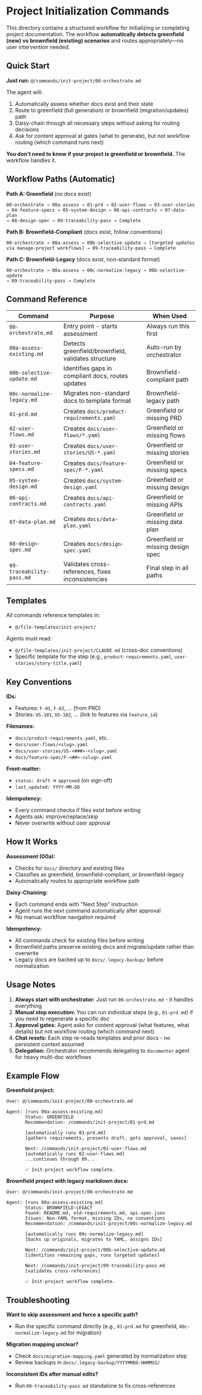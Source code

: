 # Project Initialization Commands

This directory contains a structured workflow for initializing or completing project documentation. The workflow **automatically detects greenfield (new) vs brownfield (existing) scenarios** and routes appropriately—no user intervention needed.

## Quick Start

**Just run:** `@/commands/init-project/00-orchestrate.md`

The agent will:
1. Automatically assess whether docs exist and their state
2. Route to greenfield (full generation) or brownfield (migration/updates) path
3. Daisy-chain through all necessary steps without asking for routing decisions
4. Ask for content approval at gates (what to generate), but not workflow routing (which command runs next)

**You don't need to know if your project is greenfield or brownfield.** The workflow handles it.

## Workflow Paths (Automatic)

**Path A: Greenfield** (no docs exist)
```
00-orchestrate → 00a-assess → 01-prd → 02-user-flows → 03-user-stories 
→ 04-feature-specs → 05-system-design → 06-api-contracts → 07-data-plan 
→ 08-design-spec → 09-traceability-pass → Complete
```

**Path B: Brownfield-Compliant** (docs exist, follow conventions)
```
00-orchestrate → 00a-assess → 00b-selective-update → [targeted updates 
via manage-project workflows] → 09-traceability-pass → Complete
```

**Path C: Brownfield-Legacy** (docs exist, non-standard format)
```
00-orchestrate → 00a-assess → 00c-normalize-legacy → 00b-selective-update 
→ 09-traceability-pass → Complete
```

## Command Reference

| Command | Purpose | When Used |
|---------|---------|-----------|
| `00-orchestrate.md` | Entry point - starts assessment | Always run this first |
| `00a-assess-existing.md` | Detects greenfield/brownfield, validates structure | Auto-run by orchestrator |
| `00b-selective-update.md` | Identifies gaps in compliant docs, routes updates | Brownfield-compliant path |
| `00c-normalize-legacy.md` | Migrates non-standard docs to template format | Brownfield-legacy path |
| `01-prd.md` | Creates `docs/product-requirements.yaml` | Greenfield or missing PRD |
| `02-user-flows.md` | Creates `docs/user-flows/*.yaml` | Greenfield or missing flows |
| `03-user-stories.md` | Creates `docs/user-stories/US-*.yaml` | Greenfield or missing stories |
| `04-feature-specs.md` | Creates `docs/feature-spec/F-*.yaml` | Greenfield or missing specs |
| `05-system-design.md` | Creates `docs/system-design.yaml` | Greenfield or missing design |
| `06-api-contracts.md` | Creates `docs/api-contracts.yaml` | Greenfield or missing APIs |
| `07-data-plan.md` | Creates `docs/data-plan.yaml` | Greenfield or missing data plan |
| `08-design-spec.md` | Creates `docs/design-spec.yaml` | Greenfield or missing design spec |
| `09-traceability-pass.md` | Validates cross-references, fixes inconsistencies | Final step in all paths |

## Templates

All commands reference templates in:
- `@/file-templates/init-project/`

Agents must read:
- `@/file-templates/init-project/CLAUDE.md` (cross-doc conventions)
- Specific template for the step (e.g., `product-requirements.yaml`, `user-stories/story-title.yaml`)

## Key Conventions

**IDs:**
- Features: `F-01`, `F-02`, ... (from PRD)
- Stories: `US-101`, `US-102`, ... (link to features via `feature_id`)

**Filenames:**
- `docs/product-requirements.yaml`, etc.
- `docs/user-flows/<slug>.yaml`
- `docs/user-stories/US-<###>-<slug>.yaml`
- `docs/feature-spec/F-<##>-<slug>.yaml`

**Front-matter:**
- `status: draft` → `approved` (on sign-off)
- `last_updated: YYYY-MM-DD`

**Idempotency:**
- Every command checks if files exist before writing
- Agents ask: improve/replace/skip
- Never overwrite without user approval

## How It Works

**Assessment (00a):**
- Checks for `docs/` directory and existing files
- Classifies as greenfield, brownfield-compliant, or brownfield-legacy
- Automatically routes to appropriate workflow path

**Daisy-Chaining:**
- Each command ends with "Next Step" instruction
- Agent runs the next command automatically after approval
- No manual workflow navigation required

**Idempotency:**
- All commands check for existing files before writing
- Brownfield paths preserve existing docs and migrate/update rather than overwrite
- Legacy docs are backed up to `docs/.legacy-backup/` before normalization

## Usage Notes

1. **Always start with orchestrator:** Just run `00-orchestrate.md` - it handles everything
2. **Manual step execution:** You can run individual steps (e.g., `01-prd.md`) if you need to regenerate a specific doc
3. **Approval gates:** Agent asks for content approval (what features, what details) but not workflow routing (which command next)
4. **Chat resets:** Each step re-reads templates and prior docs - no persistent context assumed
5. **Delegation:** Orchestrator recommends delegating to `documentor` agent for heavy multi-doc workflows

## Example Flow

**Greenfield project:**
```
User: @/commands/init-project/00-orchestrate.md

Agent: [runs 00a-assess-existing.md]
       Status: GREENFIELD
       Recommendation: /commands/init-project/01-prd.md
       
       [automatically runs 01-prd.md]
       [gathers requirements, presents draft, gets approval, saves]
       
       Next: /commands/init-project/02-user-flows.md
       [automatically runs 02-user-flows.md]
       ...continues through 09...
       
       ✅ Init-project workflow complete.
```

**Brownfield project with legacy markdown docs:**
```
User: @/commands/init-project/00-orchestrate.md

Agent: [runs 00a-assess-existing.md]
       Status: BROWNFIELD-LEGACY
       Found: README.md, old-requirements.md, api-spec.json
       Issues: Non-YAML format, missing IDs, no conventions
       Recommendation: /commands/init-project/00c-normalize-legacy.md
       
       [automatically runs 00c-normalize-legacy.md]
       [backs up originals, migrates to YAML, assigns IDs]
       
       Next: /commands/init-project/00b-selective-update.md
       [identifies remaining gaps, runs targeted updates]
       
       Next: /commands/init-project/09-traceability-pass.md
       [validates cross-references]
       
       ✅ Init-project workflow complete.
```

## Troubleshooting

**Want to skip assessment and force a specific path?**
- Run the specific command directly (e.g., `01-prd.md` for greenfield, `00c-normalize-legacy.md` for migration)

**Migration mapping unclear?**
- Check `docs/migration-mapping.yaml` generated by normalization step
- Review backups in `docs/.legacy-backup/YYYYMMDD-HHMMSS/`

**Inconsistent IDs after manual edits?**
- Run `09-traceability-pass.md` standalone to fix cross-references

